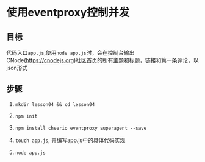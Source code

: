# 使用eventproxy控制并发


## 目标

代码入口`app.js`,使用`node app.js`时，会在控制台输出CNode(https://cnodejs.org)社区首页的所有主题和标题，链接和第一条评论，以json形式


## 步骤

1. `mkdir lesson04 && cd lesson04`

2. `npm init`

3. `npm install cheerio eventproxy superagent --save`

4. `touch app.js`, 并编写app.js中的具体代码实现

5. `node app.js`
